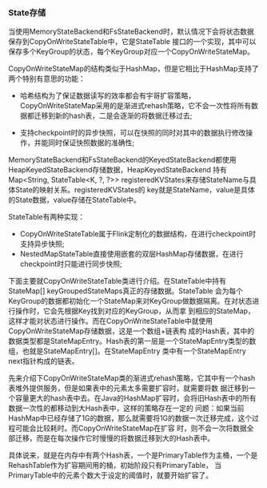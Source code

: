 ### State存储

当使用MemoryStateBackend和FsStateBackend时，默认情况下会将状态数据保存到CopyOnWriteStateTable中，它是StateTable
接口的一个实现，其中可以保存多个KeyGroup的状态，每个KeyGroup对应一个CopyOnWriteStateMap。

CopyOnWriteStateMap的结构类似于HashMap，但是它相比于HashMap支持了两个特别有意思的功能：
  * 哈希结构为了保证数据读写的效率都会有宇哥扩容策略，CopyOnWriteStateMap采用的是渐进式rehash策略，它不会一次性将所有数
  据都迁移到新的hash表，二是会逐渐的将数据迁移过去;
  
  * 支持checkpoint时的异步快照，可以在快照的同时对其中的数据执行修改操作，并能同时保证快照数据的准确性;

MemoryStateBackend和FsStateBackend的KeyedStateBackend都使用HeapKeyedStateBackend存储数据，HeapKeyedStateBackend
持有Map<String, StateTable<K, ?, ?>> registeredKVStates来存储StateName与具体State的映射关系。registeredKVStates的
key就是StateName，value是具体的State数据，value存储在StateTable中。

StateTable有两种实现：
  * CopyOnWriteStateTable属于Flink定制化的数据结构，在进行checkpoint时支持异步快照;
  * NestedMapStateTable直接使用嵌套的双层HashMap存储数据，在进行checkpoint时只能进行同步快照;

下面主要就CopyOnWriteStateTable类进行介绍。在StateTable中持有StateMap[] keyGroupedStateMaps真正的存储数据。StateTable
会为每个KeyGroup的数据都初始化一个StateMap来对KeyGroup做数据隔离。在对状态进行操作时，它会先根据Key找到对应的KeyGroup，从而拿
到相应的StateMap，这样才能对状态进行操作。而在CopyOnWriteStateTable中就使用CopyOnWriteStateMap存储数据，这是一个数组+链表构
成的Hash表，其中的数据类型都是StateMapEntry。Hash表的第一层是一个StateMapEntry类型的数组，也就是StateMapEntry[]。在StateMapEntry
类中有一个StateMapEntry next指针构成的链表。

先来介绍下CopyOnWriteStateMap类的渐进式rehash策略，它其中有一个hash表堆外提供服务，但是如果表中的元素太多需要扩容时，就需要将数
据迁移到一个容量更大的hash表中去。在Java的HashMap扩容时，会将旧Hash表中的所有数据一次性的都移动到大Hash表中，这样的策略存在一定的
问题：如果当前HashMap中已经存储了1G的数据，那么就需要将1G的数据一次迁移完成，这个过程可能会比较耗时。而CopyOnWriteStateMap在扩容
时，则不会一次将数据全部迁移，而是在每次操作它时慢慢的将数据迁移到大的Hash表中。

具体说来，就是在内存中有两个Hash表，一个是PrimaryTable作为主桶，一个是RehashTable作为扩容期间用的桶，初始阶段只有PrimaryTable，
当PrimaryTable中的元素个数大于设定的阈值时，就要开始扩容了。

